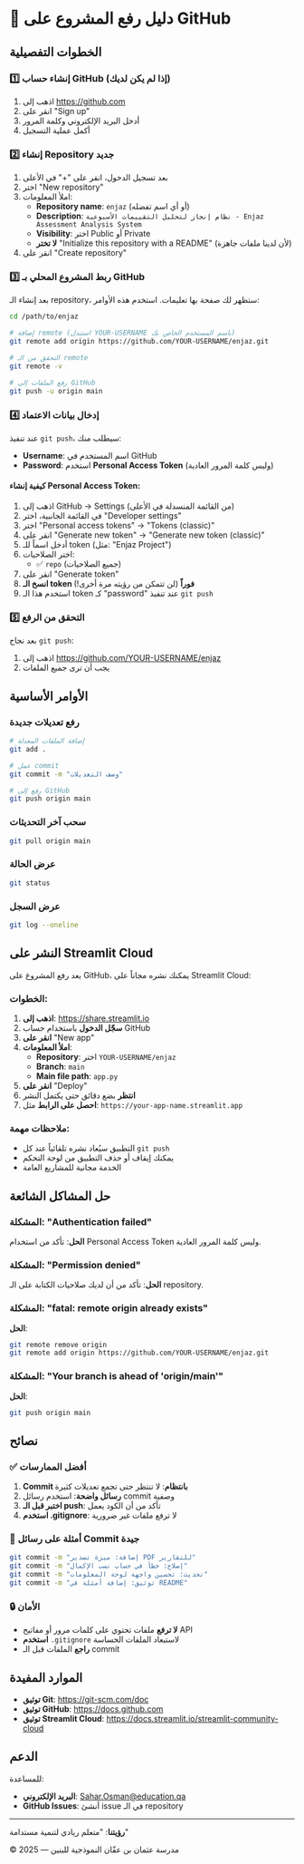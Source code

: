 # 📘 دليل رفع المشروع على GitHub

## الخطوات التفصيلية

### 1️⃣ إنشاء حساب GitHub (إذا لم يكن لديك)

1. اذهب إلى https://github.com
2. انقر على "Sign up"
3. أدخل البريد الإلكتروني وكلمة المرور
4. أكمل عملية التسجيل

### 2️⃣ إنشاء Repository جديد

1. بعد تسجيل الدخول، انقر على "+" في الأعلى
2. اختر "New repository"
3. املأ المعلومات:
   - **Repository name**: `enjaz` (أو أي اسم تفضله)
   - **Description**: `نظام إنجاز لتحليل التقييمات الأسبوعية - Enjaz Assessment Analysis System`
   - **Visibility**: اختر Public أو Private
   - **لا تختر** "Initialize this repository with a README" (لأن لدينا ملفات جاهزة)
4. انقر على "Create repository"

### 3️⃣ ربط المشروع المحلي بـ GitHub

بعد إنشاء الـ repository، ستظهر لك صفحة بها تعليمات. استخدم هذه الأوامر:

```bash
cd /path/to/enjaz

# إضافة remote (استبدل YOUR-USERNAME باسم المستخدم الخاص بك)
git remote add origin https://github.com/YOUR-USERNAME/enjaz.git

# التحقق من الـ remote
git remote -v

# رفع الملفات إلى GitHub
git push -u origin main
```

### 4️⃣ إدخال بيانات الاعتماد

عند تنفيذ `git push`، سيطلب منك:
- **Username**: اسم المستخدم في GitHub
- **Password**: استخدم **Personal Access Token** (وليس كلمة المرور العادية)

#### كيفية إنشاء Personal Access Token:

1. اذهب إلى GitHub → Settings (من القائمة المنسدلة في الأعلى)
2. في القائمة الجانبية، اختر "Developer settings"
3. اختر "Personal access tokens" → "Tokens (classic)"
4. انقر على "Generate new token" → "Generate new token (classic)"
5. أدخل اسماً للـ token (مثل: "Enjaz Project")
6. اختر الصلاحيات:
   - ✅ `repo` (جميع الصلاحيات)
7. انقر على "Generate token"
8. **انسخ الـ token فوراً** (لن تتمكن من رؤيته مرة أخرى!)
9. استخدم هذا الـ token كـ "password" عند تنفيذ `git push`

### 5️⃣ التحقق من الرفع

بعد نجاح `git push`:
1. اذهب إلى https://github.com/YOUR-USERNAME/enjaz
2. يجب أن ترى جميع الملفات

## الأوامر الأساسية

### رفع تعديلات جديدة

```bash
# إضافة الملفات المعدلة
git add .

# عمل commit
git commit -m "وصف التعديلات"

# رفع إلى GitHub
git push origin main
```

### سحب آخر التحديثات

```bash
git pull origin main
```

### عرض الحالة

```bash
git status
```

### عرض السجل

```bash
git log --oneline
```

## النشر على Streamlit Cloud

بعد رفع المشروع على GitHub، يمكنك نشره مجاناً على Streamlit Cloud:

### الخطوات:

1. **اذهب إلى**: https://share.streamlit.io
2. **سجّل الدخول** باستخدام حساب GitHub
3. **انقر على** "New app"
4. **املأ المعلومات**:
   - **Repository**: اختر `YOUR-USERNAME/enjaz`
   - **Branch**: `main`
   - **Main file path**: `app.py`
5. **انقر على** "Deploy"
6. **انتظر** بضع دقائق حتى يكتمل النشر
7. **احصل على الرابط** مثل: `https://your-app-name.streamlit.app`

### ملاحظات مهمة:

- التطبيق سيُعاد نشره تلقائياً عند كل `git push`
- يمكنك إيقاف أو حذف التطبيق من لوحة التحكم
- الخدمة مجانية للمشاريع العامة

## حل المشاكل الشائعة

### المشكلة: "Authentication failed"

**الحل**: تأكد من استخدام Personal Access Token وليس كلمة المرور العادية.

### المشكلة: "Permission denied"

**الحل**: تأكد من أن لديك صلاحيات الكتابة على الـ repository.

### المشكلة: "fatal: remote origin already exists"

**الحل**:
```bash
git remote remove origin
git remote add origin https://github.com/YOUR-USERNAME/enjaz.git
```

### المشكلة: "Your branch is ahead of 'origin/main'"

**الحل**:
```bash
git push origin main
```

## نصائح

### ✅ أفضل الممارسات

1. **Commit بانتظام**: لا تنتظر حتى تجمع تعديلات كثيرة
2. **رسائل واضحة**: استخدم رسائل commit وصفية
3. **اختبر قبل الـ push**: تأكد من أن الكود يعمل
4. **استخدم .gitignore**: لا ترفع ملفات غير ضرورية

### 📝 أمثلة على رسائل Commit جيدة

```bash
git commit -m "إضافة: ميزة تصدير PDF للتقارير"
git commit -m "إصلاح: خطأ في حساب نسب الإكمال"
git commit -m "تحديث: تحسين واجهة لوحة المعلومات"
git commit -m "توثيق: إضافة أمثلة في README"
```

### 🔒 الأمان

- **لا ترفع** ملفات تحتوي على كلمات مرور أو مفاتيح API
- **استخدم** `.gitignore` لاستبعاد الملفات الحساسة
- **راجع** الملفات قبل الـ commit

## الموارد المفيدة

- **توثيق Git**: https://git-scm.com/doc
- **توثيق GitHub**: https://docs.github.com
- **توثيق Streamlit Cloud**: https://docs.streamlit.io/streamlit-community-cloud

## الدعم

للمساعدة:
- **البريد الإلكتروني**: Sahar.Osman@education.qa
- **GitHub Issues**: أنشئ issue في الـ repository

---

**رؤيتنا**: "متعلم ريادي لتنمية مستدامة"

© 2025 — مدرسة عثمان بن عفّان النموذجية للبنين

